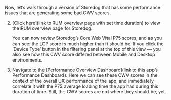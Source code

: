 Now, let’s walk through a version of Storedog that has some performance issues that are generating some bad CWV scores.
    

2. [Click here](link to RUM overview page with set time duration) to view the RUM overview page for Storedog.

    You can now review Storedog’s Core Web Vital P75 scores, and as you can see: the LCP score is much higher than it should be. If you click the ‘Device Type’ button in the filtering panel at the top of this view –– you also see how this CWV score differed between Mobile and Desktop environments.

3. Navigate to the [Performance Overview Dashboard](link to this app’s Performance Dashboard). Here we can see these CWV scores in the context of the overall UX performance of the app, and immediately correlate it with the P75 average loading time the app had during this duration of time. Still, the CWV scores are not where they should be, yet.

